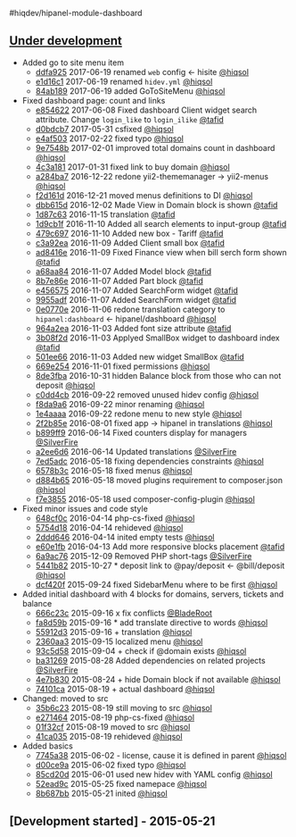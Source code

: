 #hiqdev/hipanel-module-dashboard

## [Under development]

- Added go to site menu item
    - [ddfa925] 2017-06-19 renamed `web` config <- hisite [@hiqsol]
    - [e1d16c1] 2017-06-19 renamed `hidev.yml` [@hiqsol]
    - [84ab189] 2017-06-19 added GoToSiteMenu [@hiqsol]
- Fixed dashboard page: count and links
    - [e854622] 2017-06-08 Fixed dashboard Client widget search attribute. Change `login_like` to `login_ilike` [@tafid]
    - [d0bdcb7] 2017-05-31 csfixed [@hiqsol]
    - [e4af503] 2017-02-22 fixed typo [@hiqsol]
    - [9e7548b] 2017-02-01 improved total domains count in dashboard [@hiqsol]
    - [4c3a181] 2017-01-31 fixed link to buy domain [@hiqsol]
    - [a284ba7] 2016-12-22 redone yii2-thememanager -> yii2-menus [@hiqsol]
    - [f2d161d] 2016-12-21 moved menus definitions to DI [@hiqsol]
    - [dbb615d] 2016-12-02 Made View in Domain block is shown [@tafid]
    - [1d87c63] 2016-11-15 translation [@tafid]
    - [1d9cb1f] 2016-11-10 Added all search elements to input-group [@tafid]
    - [479c697] 2016-11-10 Added new box - Tariff [@tafid]
    - [c3a92ea] 2016-11-09 Added Client small box [@tafid]
    - [ad8416e] 2016-11-09 Fixed Finance view when bill serch form shown [@tafid]
    - [a68aa84] 2016-11-07 Added Model block [@tafid]
    - [8b7e86e] 2016-11-07 Added Part block [@tafid]
    - [e456575] 2016-11-07 Added SearchForm widget [@tafid]
    - [9955adf] 2016-11-07 Added SearchForm widget [@tafid]
    - [0e0770e] 2016-11-06 redone translation category to `hipanel:dashboard` <- hipanel/dashboard [@hiqsol]
    - [964a2ea] 2016-11-03 Added font size attribute [@tafid]
    - [3b08f2d] 2016-11-03 Applyed SmallBox widget to dashboard index [@tafid]
    - [501ee66] 2016-11-03 Added new widget SmallBox [@tafid]
    - [669e254] 2016-11-01 fixed permissions [@hiqsol]
    - [8de3fba] 2016-10-31 hidden Balance block from those who can not deposit [@hiqsol]
    - [c0dd4cb] 2016-09-22 removed unused hidev config [@hiqsol]
    - [f8da9a6] 2016-09-22 minor renaming [@hiqsol]
    - [1e4aaaa] 2016-09-22 redone menu to new style [@hiqsol]
    - [2f2b85e] 2016-08-01 fixed app -> hipanel in translations [@hiqsol]
    - [b899ff9] 2016-06-14 Fixed counters display for managers [@SilverFire]
    - [a2ee6d6] 2016-06-14 Updated translations [@SilverFire]
    - [7ed5adc] 2016-05-18 fixing dependencies constraints [@hiqsol]
    - [6578b3c] 2016-05-18 fixed menus [@hiqsol]
    - [d884b65] 2016-05-18 moved plugins requirement to composer.json [@hiqsol]
    - [f7e3855] 2016-05-18 used composer-config-plugin [@hiqsol]
- Fixed minor issues and code style
    - [648cf0c] 2016-04-14 php-cs-fixed [@hiqsol]
    - [5754d18] 2016-04-14 rehideved [@hiqsol]
    - [2ddd646] 2016-04-14 inited empty tests [@hiqsol]
    - [e60e1fb] 2016-04-13 Add more responsive blocks placement [@tafid]
    - [6a9ac76] 2015-12-09 Removed PHP short-tags [@SilverFire]
    - [5441b82] 2015-10-27 * deposit link to @pay/deposit <- @bill/deposit [@hiqsol]
    - [dcf420f] 2015-09-24 fixed SidebarMenu where to be first [@hiqsol]
- Added initial dashboard with 4 blocks for domains, servers, tickets and balance
    - [666c23c] 2015-09-16 x fix conflicts [@BladeRoot]
    - [fa8d59b] 2015-09-16 * add translate directive to words [@hiqsol]
    - [55912d3] 2015-09-16 + translation [@hiqsol]
    - [2360aa3] 2015-09-15 localized menu [@hiqsol]
    - [93c5d58] 2015-09-04 + check if @domain exists [@hiqsol]
    - [ba31269] 2015-08-28 Added dependencies on related projects [@SilverFire]
    - [4e7b830] 2015-08-24 + hide Domain block if not available [@hiqsol]
    - [74101ca] 2015-08-19 + actual dashboard [@hiqsol]
- Changed: moved to src
    - [35b6c23] 2015-08-19 still moving to src [@hiqsol]
    - [e271464] 2015-08-19 php-cs-fixed [@hiqsol]
    - [01f32cf] 2015-08-19 moved to src [@hiqsol]
    - [41ca035] 2015-08-19 rehideved [@hiqsol]
- Added basics
    - [7745a38] 2015-06-02 - license, cause it is defined in parent [@hiqsol]
    - [d00ce9a] 2015-06-02 fixed typo [@hiqsol]
    - [85cd20d] 2015-06-01 used new hidev with YAML config [@hiqsol]
    - [52ead9c] 2015-05-25 fixed namepace [@hiqsol]
    - [8b687bb] 2015-05-21 inited [@hiqsol]

## [Development started] - 2015-05-21

[@hiqsol]: https://github.com/hiqsol
[sol@hiqdev.com]: https://github.com/hiqsol
[@SilverFire]: https://github.com/SilverFire
[d.naumenko.a@gmail.com]: https://github.com/SilverFire
[@tafid]: https://github.com/tafid
[andreyklochok@gmail.com]: https://github.com/tafid
[@BladeRoot]: https://github.com/BladeRoot
[bladeroot@gmail.com]: https://github.com/BladeRoot
[648cf0c]: https://github.com/hiqdev/hipanel-module-dashboard/commit/648cf0c
[5754d18]: https://github.com/hiqdev/hipanel-module-dashboard/commit/5754d18
[2ddd646]: https://github.com/hiqdev/hipanel-module-dashboard/commit/2ddd646
[e60e1fb]: https://github.com/hiqdev/hipanel-module-dashboard/commit/e60e1fb
[6a9ac76]: https://github.com/hiqdev/hipanel-module-dashboard/commit/6a9ac76
[5441b82]: https://github.com/hiqdev/hipanel-module-dashboard/commit/5441b82
[dcf420f]: https://github.com/hiqdev/hipanel-module-dashboard/commit/dcf420f
[666c23c]: https://github.com/hiqdev/hipanel-module-dashboard/commit/666c23c
[fa8d59b]: https://github.com/hiqdev/hipanel-module-dashboard/commit/fa8d59b
[55912d3]: https://github.com/hiqdev/hipanel-module-dashboard/commit/55912d3
[2360aa3]: https://github.com/hiqdev/hipanel-module-dashboard/commit/2360aa3
[93c5d58]: https://github.com/hiqdev/hipanel-module-dashboard/commit/93c5d58
[ba31269]: https://github.com/hiqdev/hipanel-module-dashboard/commit/ba31269
[4e7b830]: https://github.com/hiqdev/hipanel-module-dashboard/commit/4e7b830
[74101ca]: https://github.com/hiqdev/hipanel-module-dashboard/commit/74101ca
[35b6c23]: https://github.com/hiqdev/hipanel-module-dashboard/commit/35b6c23
[e271464]: https://github.com/hiqdev/hipanel-module-dashboard/commit/e271464
[01f32cf]: https://github.com/hiqdev/hipanel-module-dashboard/commit/01f32cf
[41ca035]: https://github.com/hiqdev/hipanel-module-dashboard/commit/41ca035
[7745a38]: https://github.com/hiqdev/hipanel-module-dashboard/commit/7745a38
[d00ce9a]: https://github.com/hiqdev/hipanel-module-dashboard/commit/d00ce9a
[85cd20d]: https://github.com/hiqdev/hipanel-module-dashboard/commit/85cd20d
[52ead9c]: https://github.com/hiqdev/hipanel-module-dashboard/commit/52ead9c
[8b687bb]: https://github.com/hiqdev/hipanel-module-dashboard/commit/8b687bb
[ddfa925]: https://github.com/hiqdev/hipanel-module-dashboard/commit/ddfa925
[e1d16c1]: https://github.com/hiqdev/hipanel-module-dashboard/commit/e1d16c1
[84ab189]: https://github.com/hiqdev/hipanel-module-dashboard/commit/84ab189
[e854622]: https://github.com/hiqdev/hipanel-module-dashboard/commit/e854622
[d0bdcb7]: https://github.com/hiqdev/hipanel-module-dashboard/commit/d0bdcb7
[e4af503]: https://github.com/hiqdev/hipanel-module-dashboard/commit/e4af503
[9e7548b]: https://github.com/hiqdev/hipanel-module-dashboard/commit/9e7548b
[4c3a181]: https://github.com/hiqdev/hipanel-module-dashboard/commit/4c3a181
[a284ba7]: https://github.com/hiqdev/hipanel-module-dashboard/commit/a284ba7
[f2d161d]: https://github.com/hiqdev/hipanel-module-dashboard/commit/f2d161d
[dbb615d]: https://github.com/hiqdev/hipanel-module-dashboard/commit/dbb615d
[1d87c63]: https://github.com/hiqdev/hipanel-module-dashboard/commit/1d87c63
[1d9cb1f]: https://github.com/hiqdev/hipanel-module-dashboard/commit/1d9cb1f
[479c697]: https://github.com/hiqdev/hipanel-module-dashboard/commit/479c697
[c3a92ea]: https://github.com/hiqdev/hipanel-module-dashboard/commit/c3a92ea
[ad8416e]: https://github.com/hiqdev/hipanel-module-dashboard/commit/ad8416e
[a68aa84]: https://github.com/hiqdev/hipanel-module-dashboard/commit/a68aa84
[8b7e86e]: https://github.com/hiqdev/hipanel-module-dashboard/commit/8b7e86e
[e456575]: https://github.com/hiqdev/hipanel-module-dashboard/commit/e456575
[9955adf]: https://github.com/hiqdev/hipanel-module-dashboard/commit/9955adf
[0e0770e]: https://github.com/hiqdev/hipanel-module-dashboard/commit/0e0770e
[964a2ea]: https://github.com/hiqdev/hipanel-module-dashboard/commit/964a2ea
[3b08f2d]: https://github.com/hiqdev/hipanel-module-dashboard/commit/3b08f2d
[501ee66]: https://github.com/hiqdev/hipanel-module-dashboard/commit/501ee66
[669e254]: https://github.com/hiqdev/hipanel-module-dashboard/commit/669e254
[8de3fba]: https://github.com/hiqdev/hipanel-module-dashboard/commit/8de3fba
[c0dd4cb]: https://github.com/hiqdev/hipanel-module-dashboard/commit/c0dd4cb
[f8da9a6]: https://github.com/hiqdev/hipanel-module-dashboard/commit/f8da9a6
[1e4aaaa]: https://github.com/hiqdev/hipanel-module-dashboard/commit/1e4aaaa
[2f2b85e]: https://github.com/hiqdev/hipanel-module-dashboard/commit/2f2b85e
[b899ff9]: https://github.com/hiqdev/hipanel-module-dashboard/commit/b899ff9
[a2ee6d6]: https://github.com/hiqdev/hipanel-module-dashboard/commit/a2ee6d6
[7ed5adc]: https://github.com/hiqdev/hipanel-module-dashboard/commit/7ed5adc
[6578b3c]: https://github.com/hiqdev/hipanel-module-dashboard/commit/6578b3c
[d884b65]: https://github.com/hiqdev/hipanel-module-dashboard/commit/d884b65
[f7e3855]: https://github.com/hiqdev/hipanel-module-dashboard/commit/f7e3855
[Under development]: https://github.com/hiqdev/hipanel-module-dashboard/releases
